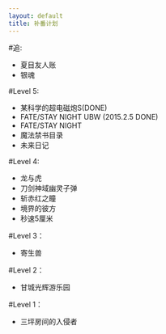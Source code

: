 ```yaml
---
layout: default
title: 补番计划
---
```

#追:

* 夏目友人账
* 银魂

#Level 5:

* 某科学的超电磁炮S(DONE)
* FATE/STAY NIGHT UBW (2015.2.5 DONE)
* FATE/STAY NIGHT
* 魔法禁书目录
* 未来日记

#Level 4:

* 龙与虎
* 刀剑神域幽灵子弹
* 斩赤红之瞳
* 境界的彼方
* 秒速5厘米

#Level 3：

* 寄生兽

#Level 2：

* 甘城光辉游乐园

#Level 1：

* 三坪房间的入侵者
